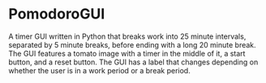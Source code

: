 # PomodoroGUI
A timer GUI written in Python that breaks work into 25 minute intervals, separated by 5 minute breaks, before ending with a long 20 minute break. The GUI features a tomato image with a timer in the middle of it, a start button, and a reset button. The GUI has a label that changes depending on whether the user is in a work period or a break period.
